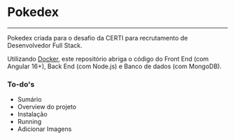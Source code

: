 # Pokedex
---

Pokedex criada para o desafio da CERTI para recrutamento de Desenvolvedor Full Stack.

Utilizando [Docker](https://www.docker.com/), este repositório abriga o código do Front End (com Angular 16+), Back End (com Node.js) e Banco de dados (com MongoDB).

### To-do's

- Sumário
- Overview do projeto
- Instalação
- Running
- Adicionar Imagens
